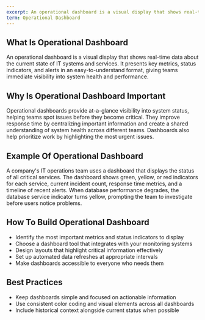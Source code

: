 ```yaml
---
excerpt: An operational dashboard is a visual display that shows real-time data about the current state of IT systems and services.
term: Operational Dashboard
---
```

## What Is Operational Dashboard

An operational dashboard is a visual display that shows real-time data about the current state of IT systems and services. It presents key metrics, status indicators, and alerts in an easy-to-understand format, giving teams immediate visibility into system health and performance.

## Why Is Operational Dashboard Important

Operational dashboards provide at-a-glance visibility into system status, helping teams spot issues before they become critical. They improve response time by centralizing important information and create a shared understanding of system health across different teams. Dashboards also help prioritize work by highlighting the most urgent issues.

## Example Of Operational Dashboard

A company's IT operations team uses a dashboard that displays the status of all critical services. The dashboard shows green, yellow, or red indicators for each service, current incident count, response time metrics, and a timeline of recent alerts. When database performance degrades, the database service indicator turns yellow, prompting the team to investigate before users notice problems.

## How To Build Operational Dashboard

- Identify the most important metrics and status indicators to display
- Choose a dashboard tool that integrates with your monitoring systems
- Design layouts that highlight critical information effectively
- Set up automated data refreshes at appropriate intervals
- Make dashboards accessible to everyone who needs them

## Best Practices

- Keep dashboards simple and focused on actionable information
- Use consistent color coding and visual elements across all dashboards
- Include historical context alongside current status when possible